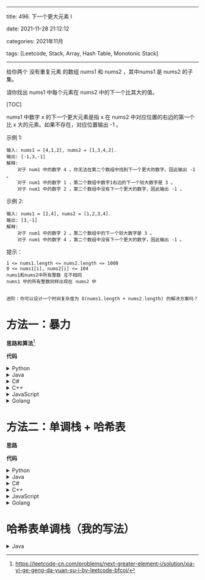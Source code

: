 
---
title: 496. 下一个更大元素 I

date: 2021-11-28 21:12:12

categories: 2021年11月

tags: [Leetcode, Stack, Array, Hash Table, Monotonic Stack]

---

给你两个 没有重复元素 的数组 nums1 和 nums2 ，其中nums1 是 nums2 的子集。

请你找出 nums1 中每个元素在 nums2 中的下一个比其大的值。

<!-- more -->


[TOC]



nums1 中数字 x 的下一个更大元素是指 x 在 nums2 中对应位置的右边的第一个比 x 大的元素。如果不存在，对应位置输出 -1 。



示例 1:

    输入: nums1 = [4,1,2], nums2 = [1,3,4,2].
    输出: [-1,3,-1]
    解释:
        对于 num1 中的数字 4 ，你无法在第二个数组中找到下一个更大的数字，因此输出 -1 。
        对于 num1 中的数字 1 ，第二个数组中数字1右边的下一个较大数字是 3 。
        对于 num1 中的数字 2 ，第二个数组中没有下一个更大的数字，因此输出 -1 。
示例 2:
    
    输入: nums1 = [2,4], nums2 = [1,2,3,4].
    输出: [3,-1]
    解释:
        对于 num1 中的数字 2 ，第二个数组中的下一个较大数字是 3 。
        对于 num1 中的数字 4 ，第二个数组中没有下一个更大的数字，因此输出 -1 。


提示：
    
    1 <= nums1.length <= nums2.length <= 1000
    0 <= nums1[i], nums2[i] <= 104
    nums1和nums2中所有整数 互不相同
    nums1 中的所有整数同样出现在 nums2 中
    
    
    进阶：你可以设计一个时间复杂度为 O(nums1.length + nums2.length) 的解决方案吗？

# 方法一：暴力

**思路和算法**[^1]



**代码**

<details>
    <summary>Python</summary>
    
```Python [sol1-Python3]
class Solution:
    def nextGreaterElement(self, nums1: List[int], nums2: List[int]) -> List[int]:
        m, n = len(nums1), len(nums2)
        res = [0] * m
        for i in range(m):
            j = nums2.index(nums1[i])
            k = j + 1
            while k < n and nums2[k] < nums2[j]:
                k += 1
            res[i] = nums2[k] if k < n else -1
        return res
```

</details>
<details>
    <summary>Java</summary>
    
```Java [sol1-Java]
class Solution {
    public int[] nextGreaterElement(int[] nums1, int[] nums2) {
        int m = nums1.length, n = nums2.length;
        int[] res = new int[m];
        for (int i = 0; i < m; ++i) {
            int j = 0;
            while (j < n && nums2[j] != nums1[i]) {
                ++j;
            }
            int k = j + 1;
            while (k < n && nums2[k] < nums2[j]) {
                ++k;
            }
            res[i] = k < n ? nums2[k] : -1;
        }
        return res;
    }
}
```
</details>
<details>
    <summary>C#</summary>
  
```C# [sol1-C#]
public class Solution {
    public int[] NextGreaterElement(int[] nums1, int[] nums2) {
        int m = nums1.Length, n = nums2.Length;
        int[] res = new int[m];
        for (int i = 0; i < m; ++i) {
            int j = 0;
            while (j < n && nums2[j] != nums1[i]) {
                ++j;
            }
            int k = j + 1;
            while (k < n && nums2[k] < nums2[j]) {
                ++k;
            }
            res[i] = k < n ? nums2[k] : -1;
        }
        return res;
    }
}
```
</details>
<details>
    <summary>C++</summary>
  
```C++ [sol1-C++]
class Solution {
public:
    vector<int> nextGreaterElement(vector<int>& nums1, vector<int>& nums2) {
        int m = nums1.size();
        int n = nums2.size();
        vector<int> res(m);
        for (int i = 0; i < m; ++i) {
            int j = 0;
            while (j < n && nums2[j] != nums1[i]) {
                ++j;
            }
            int k = j + 1;
            while (k < n && nums2[k] < nums2[j]) {
                ++k;
            }
            res[i] = k < n ? nums2[k] : -1;
        }
        return res;
    }
};
```
</details>
<details>
    <summary>JavaScript</summary>
  
```JavaScript [sol1-JavaScript]
var nextGreaterElement = function(nums1, nums2) {
    const m = nums1.length, n = nums2.length;
    const res = new Array(m).fill(0);
    for (let i = 0; i < m; ++i) {
        let j = 0;
        while (j < n && nums2[j] !== nums1[i]) {
            ++j;
        }
        let k = j + 1;
        while (k < n && nums2[k] < nums2[j]) {
            ++k;
        }
        res[i] = k < n ? nums2[k] : -1;
    }
    return res;
};
```
</details>
<details>
    <summary>Golang</summary>
  
```go [sol1-Golang]
func nextGreaterElement(nums1, nums2 []int) []int {
    m, n := len(nums1), len(nums2)
    res := make([]int, m)
    for i, num := range nums1 {
        j := 0
        for j < n && nums2[j] != num {
            j++
        }
        k := j + 1
        for k < n && nums2[k] < nums2[j] {
            k++
        }
        if k < n {
            res[i] = nums2[k]
        } else {
            res[i] = -1
        }
    }
    return res
}
```
</details>


# 方法二：单调栈 + 哈希表

**思路**


**代码**

<details>
    <summary>Python</summary>
  
```Python [sol2-Python3]
class Solution:
    def nextGreaterElement(self, nums1: List[int], nums2: List[int]) -> List[int]:
        res = {}
        stack = []
        for num in reversed(nums2):
            while stack and num >= stack[-1]:
                stack.pop()
            res[num] = stack[-1] if stack else -1
            stack.append(num)
        return [res[num] for num in nums1]
```
</details>
<details>
    <summary>Java</summary>
  
```Java [sol2-Java]
class Solution {
    public int[] nextGreaterElement(int[] nums1, int[] nums2) {
        Map<Integer, Integer> map = new HashMap<Integer, Integer>();
        Deque<Integer> stack = new ArrayDeque<Integer>();
        for (int i = nums2.length - 1; i >= 0; --i) {
            int num = nums2[i];
            while (!stack.isEmpty() && num >= stack.peek()) {
                stack.pop();
            }
            map.put(num, stack.isEmpty() ? -1 : stack.peek());
            stack.push(num);
        }
        int[] res = new int[nums1.length];
        for (int i = 0; i < nums1.length; ++i) {
            res[i] = map.get(nums1[i]);
        }
        return res;
    }
}
```
</details>
<details>
    <summary>C#</summary>
  
```C# [sol2-C#]
public class Solution {
    public int[] NextGreaterElement(int[] nums1, int[] nums2) {
        Dictionary<int, int> dictionary = new Dictionary<int, int>();
        Stack<int> stack = new Stack<int>();
        for (int i = nums2.Length - 1; i >= 0; --i) {
            int num = nums2[i];
            while (stack.Count > 0 && num >= stack.Peek()) {
                stack.Pop();
            }
            dictionary.Add(num, stack.Count > 0 ? stack.Peek() : -1);
            stack.Push(num);
        }
        int[] res = new int[nums1.Length];
        for (int i = 0; i < nums1.Length; ++i) {
            res[i] = dictionary[nums1[i]];
        }
        return res;
    }
}
```
</details>
<details>
    <summary>C++</summary>
  
```C++ [sol2-C++]
class Solution {
public:
    vector<int> nextGreaterElement(vector<int>& nums1, vector<int>& nums2) {
        unordered_map<int,int> hashmap;
        stack<int> st;
        for (int i = nums2.size() - 1; i >= 0; --i) {
            int num = nums2[i];
            while (!st.empty() && num >= st.top()) {
                st.pop();
            }
            hashmap[num] = st.empty() ? -1 : st.top();
            st.push(num);
        }
        vector<int> res(nums1.size());
        for (int i = 0; i < nums1.size(); ++i) {
            res[i] = hashmap[nums1[i]];
        }
        return res;
    }
};
```
</details>
<details>
    <summary>JavaScript</summary>
  
```JavaScript [sol2-JavaScript]
var nextGreaterElement = function(nums1, nums2) {
    const map = new Map();
    const stack = [];
    for (let i = nums2.length - 1; i >= 0; --i) {
        const num = nums2[i];
        while (stack.length && num >= stack[stack.length - 1]) {
            stack.pop();
        }
        map.set(num, stack.length ? stack[stack.length - 1] : -1);
        stack.push(num);
    }
    const res = new Array(nums1.length).fill(0).map((_, i) => map.get(nums1[i]));
    return res;
};
```
</details>
<details>
    <summary>Golang</summary>
  
```go [sol2-Golang]
func nextGreaterElement(nums1, nums2 []int) []int {
    mp := map[int]int{}
    stack := []int{}
    for i := len(nums2) - 1; i >= 0; i-- {
        num := nums2[i]
        for len(stack) > 0 && num >= stack[len(stack)-1] {
            stack = stack[:len(stack)-1]
        }
        if len(stack) > 0 {
            mp[num] = stack[len(stack)-1]
        } else {
            mp[num] = -1
        }
        stack = append(stack, num)
    }
    res := make([]int, len(nums1))
    for i, num := range nums1 {
        res[i] = mp[num]
    }
    return res
}
```

</details>

# 哈希表单调栈（我的写法）


<details>
    <summary>Java</summary>
  
```go [sol2-Golang]
func nextGreaterElement(nums1, nums2 []int) []int {
    mp := map[int]int{}
    stack := []int{}
    for i := len(nums2) - 1; i >= 0; i-- {
        num := nums2[i]
        for len(stack) > 0 && num >= stack[len(stack)-1] {
            stack = stack[:len(stack)-1]
        }
        if len(stack) > 0 {
            mp[num] = stack[len(stack)-1]
        } else {
            mp[num] = -1
        }
        stack = append(stack, num)
    }
    res := make([]int, len(nums1))
    for i, num := range nums1 {
        res[i] = mp[num]
    }
    return res
}
```

</details>

[^1]:https://leetcode-cn.com/problems/next-greater-element-i/solution/xia-yi-ge-geng-da-yuan-su-i-by-leetcode-bfcoj/